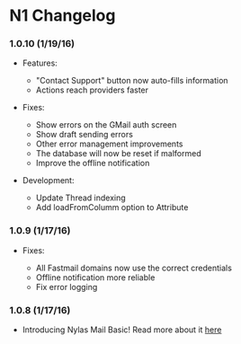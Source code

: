 # N1 Changelog

### 1.0.10 (1/19/16)

- Features:

  + "Contact Support" button now auto-fills information
  + Actions reach providers faster

- Fixes:

  + Show errors on the GMail auth screen
  + Show draft sending errors
  + Other error management improvements
  + The database will now be reset if malformed
  + Improve the offline notification

- Development:

  + Update Thread indexing
  + Add loadFromColumm option to Attribute

### 1.0.9 (1/17/16)

- Fixes:

  + All Fastmail domains now use the correct credentials
  + Offline notification more reliable
  + Fix error logging

### 1.0.8 (1/17/16)

- Introducing Nylas Mail Basic! Read more about it [here](https://blog.nylas.com/nylas-mail-is-now-free-8350d6a1044d)
